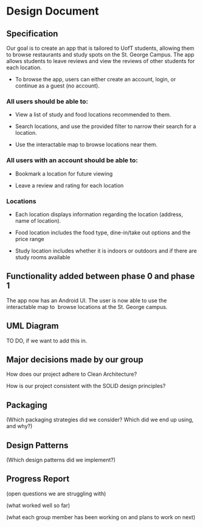 # Design Document #

## Specification ##

Our goal is to create an app that is tailored to UofT students, allowing them to browse restaurants and study spots on the St. George Campus. The app allows students to leave reviews and view the reviews of other students for each location.

-   To browse the app, users can either create an account, login, or continue as a guest (no account).

### All users should be able to: ###

-   View a list of study and food locations recommended to them.

-   Search locations, and use the provided filter to narrow their search for a location.

-   Use the interactable map to browse locations near them.

### All users with an account should be able to: ###

-   Bookmark a location for future viewing

-   Leave a review and rating for each location

### Locations ###

-   Each location displays information regarding the location (address, name of location).

-   Food location includes the food type, dine-in/take out options and the price range

-   Study location includes whether it is indoors or outdoors and if there are study rooms available

## Functionality added between phase 0 and phase 1 ##

The app now has an Android UI. The user is now able to use the interactable map to  browse locations at the St. George campus.

## UML Diagram ##

TO DO, if we want to add this in.

## Major decisions made by our group ##

How does our project adhere to Clean Architecture?

How is our project consistent with the SOLID design principles?

## Packaging ##

(Which packaging strategies did we consider? Which did we end up using, and why?)

## Design Patterns ##

(Which design patterns did we implement?)

## Progress Report ##

(open questions we are struggling with)

(what worked well so far)

(what each group member has been working on and plans to work on next)
